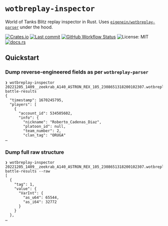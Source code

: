 # `wotbreplay-inspector`

World of Tanks Blitz replay inspector in Rust. Uses [`eigenein/wotbreplay-parser`](https://github.com/eigenein/wotbreplay-parser) under the hood.

[![Crates.io](https://img.shields.io/crates/v/wotbreplay-inspector)](https://crates.io/crates/wotbreplay-inspector)
[![Last commit](https://img.shields.io/github/last-commit/eigenein/wotbreplay-inspector)](https://github.com/eigenein/wotbreplay-inspector/commits/main)
[![GitHub Workflow Status](https://img.shields.io/github/workflow/status/eigenein/wotbreplay-inspector/Check)](https://github.com/eigenein/wotbreplay-inspector/actions)
![License: MIT](https://img.shields.io/crates/l/wotbreplay-inspector)
[![docs.rs](https://img.shields.io/docsrs/wotbreplay-inspector)](https://docs.rs/wotbreplay-inspector)

## Quickstart

### Dump reverse-engineered fields as per `wotbreplay-parser`

```
❯ wotbreplay-inspector 20221205_1409__zeekrab_A140_ASTRON_REX_105_2308651318200102307.wotbreplay battle-results
{
  "timestamp": 1670245795,
  "players": [
    {
      "account_id": 534505602,
      "info": {
        "nickname": "Roberto_Cadenas_Diaz",
        "platoon_id": null,
        "team_number": 2,
        "clan_tag": "ORUGA"
…
```

### Dump full raw structure

```
❯ wotbreplay-inspector 20221205_1409__zeekrab_A140_ASTRON_REX_105_2308651318200102307.wotbreplay battle-results --raw
[
  {
    "tag": 1,
    "value": {
      "VarInt": {
        "as_u64": 65544,
        "as_i64": 32772
      }
    }
  },
…
```

